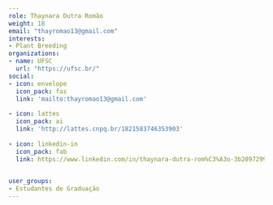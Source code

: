 ```yaml
---
role: Thaynara Dutra Romão
weight: 18
email: "thayromao13@gmail.com"
interests:
- Plant Breeding
organizations:
- name: UFSC
  url: "https://ufsc.br/"
social:
- icon: envelope
  icon_pack: fas
  link: 'mailto:thayromao13@gmail.com'
  
- icon: lattes
  icon_pack: ai
  link: 'http://lattes.cnpq.br/1821583746353903'
  
- icon: linkedin-in
  icon_pack: fab
  link: https://www.linkedin.com/in/thaynara-dutra-rom%C3%A3o-3b2097299
  

user_groups:
- Estudantes de Graduação
---
```

